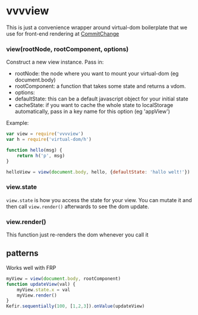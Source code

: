 # vvvview

This is just a convenience wrapper around virtual-dom boilerplate that we use for front-end rendering at [CommitChange](https://github.com/commitchange/)

### view(rootNode, rootComponent, options)

Construct a new view instance. Pass in:

* rootNode: the node where you want to mount your virtual-dom (eg document.body)
* rootComponent: a function that takes some state and returns a vdom.
* options:
 * defaultState: this can be a default javascript object for your initial state
 * cacheState: if you want to cache the whole state to localStorage automatically, pass in a key name for this option (eg 'appView')

Example:

```js
var view = require('vvvview')
var h = require('virtual-dom/h')

function hello(msg) {
	return h('p', msg)
}

helloView = view(document.body, hello, {defaultState: 'hallo welt!'})
```

### view.state

`view.state` is how you access the state for your view. You can mutate it and then call `view.render()` afterwards to see the dom update.

### view.render()

This function just re-renders the dom whenever you call it

## patterns

Works well with FRP

```js
myView = view(document.body, rootComponent)
function updateView(val) {
	myView.state.x = val
	myView.render()
}
Kefir.sequentially(100, [1,2,3]).onValue(updateView)
```


